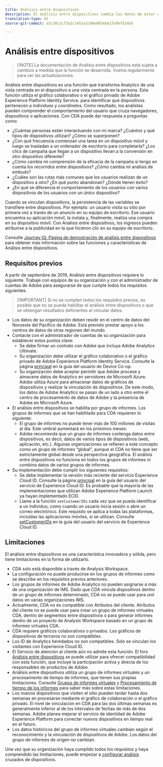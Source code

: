 ```yaml
---
title: Análisis entre dispositivos
description: El análisis entre dispositivos cambia los datos de estar centrados en el dispositivo a estar centrados en la persona, al unir los datos del dispositivo.
translation-type: ht
source-git-commit: a2c38c2cf3a2c1451e2c60e003ebe1fa9bfd145d

---
```



# Análisis entre dispositivos

> [!NOTE] La documentación de Análisis entre dispositivos está sujeta a cambios a medida que la función se desarrolla. Vuelva regularmente para ver las actualizaciones.

Análisis entre dispositivos es una función que transforma Analytics de una vista centrada en el dispositivo a una vista centrada en la persona. Esta función utiliza el gráfico colaborativo o el gráfico privado de Adobe Experience Platform Identity Service. para identificar qué dispositivos pertenecen a individuos y coordínelos. Como resultado, los analistas pueden comprender el comportamiento del usuario que cruza navegadores, dispositivos o aplicaciones. Con CDA puede dar respuesta a preguntas como:

* ¿Cuántas personas están interactuando con mi marca? ¿Cuántos y qué tipos de dispositivos utilizan? ¿Cómo se superponen?
* ¿Con qué frecuencia comienzan una tarea en un dispositivo móvil y luego se trasladan a un ordenador de escritorio para completarla? ¿Los clics de campaña que llegan a un dispositivo llevan a la conversión en otro dispositivo diferente?
* ¿Cómo cambia mi comprensión de la eficacia de la campaña si tengo en cuenta los recorridos entre dispositivos? ¿Cómo cambia mi análisis de embudo?
* ¿Cuáles son las rutas más comunes que los usuarios realizan de un dispositivo a otro? ¿En qué punto abandonan? ¿Dónde tienen éxito?
* ¿En qué se diferencia el comportamiento de los usuarios con varios dispositivos de los usuarios con un único dispositivo?

Cuando se vinculan dispositivos, la persistencia de las variables se transfiere entre dispositivos. Por ejemplo: un usuario visita su sitio por primera vez a través de un anuncio en su equipo de escritorio. Ese usuario encuentra su aplicación móvil, la instala y, finalmente, realiza una compra en su dispositivo móvil. Con Análisis entre dispositivos, los ingresos pueden atribuirse a la publicidad en la que hicieron clic en su equipo de escritorio.

Consulte [Journey IQ: Página de demostración de análisis entre dispositivos](http://adobe.ly/aacda) para obtener más información sobre las funciones y características de Análisis entre dispositivos.

## Requisitos previos

A partir de septiembre de 2019, Análisis entre dispositivos requiere lo siguiente. Trabaje con equipos de su organización y con el administrador de cuentas de Adobe para asegurarse de que cumple todos los requisitos siguientes.

> [!IMPORTANT] Si no se cumplen todos los requisitos previos, es posible que no se pueda habilitar el análisis entre dispositivos o que se obtengan resultados deficientes al vincular datos.

* Los datos de su organización deben residir en el centro de datos del Noroeste del Pacífico de Adobe. Está previsto prestar apoyo a los centros de datos de otras regiones del mundo.
* Contacte con el administrador de cuentas de su organización para establecer estos puntos clave:
   * Se debe firmar un contrato con Adobe que incluya Adobe Analytics Ultimate.
   * Su organización debe utilizar el gráfico colaborativo o el gráfico privado de Adobe Experience Platform Identity Service. Consulte la página [principal](https://docs.adobe.com/content/help/en/device-co-op/using/home.html) en la guía del usuario de Device Co-op.
   * Su organización debe aceptar permitir que Adobe procese y almacene datos de Analytics en servidores de Microsoft Azure. Adobe utiliza Azure para almacenar datos de gráficos de dispositivos y realizar la vinculación de dispositivos. De este modo, los datos de Adobe Analytics se pasan de un lado a otro entre el centro de procesamiento de datos de Adobe y la presencia de Adobe en Microsoft Azure.
* El análisis entre dispositivos se habilita por grupo de informes. Los grupos de informes que se han habilitado para CDA requieren lo siguiente:
   * El grupo de informes no puede tener más de 100 millones de visitas al día. Este umbral aumentará en los próximos meses.
   * Adobe recomienda que un grupo de informes contenga datos entre dispositivos, es decir, datos de varios tipos de dispositivos (web, aplicación, etc.). Algunas organizaciones se refieren a este concepto como un grupo de informes “global”, aunque el CDA no tiene que ser estrictamente global desde una perspectiva geográfica. El análisis entre dispositivos no funciona en todos los grupos de informes ni combina datos de varios grupos de informes.
* Su implementación debe cumplir los siguientes requisitos:
   * Se debe implementar la versión más reciente del servicio Experience Cloud ID. Consulte la página [principal](https://docs.adobe.com/content/help/es-ES/id-service/using/home.html) en la guía del usuario del servicio de Experience Cloud ID. Es probable que la mayoría de las implementaciones que utilizan Adobe Experience Platform Launch ya hayan implementado ECID.
   * Llame a la función `setCustomerIDs` cada vez que se pueda identificar a un individuo, como cuando un usuario inicia sesión o abre un correo electrónico. Este requisito se aplica a todas las plataformas, incluidas las aplicaciones móviles, si se utilizan. Consulte [setCustomerIDs](https://docs.adobe.com/content/help/es-ES/id-service/using/id-service-api/methods/setcustomerids.html) en la guía del usuario del servicio de Experience Cloud ID.

## Limitaciones

El análisis entre dispositivos es una característica innovadora y sólida, pero tiene limitaciones en la forma de utilizarlo.

* CDA solo está disponible a través de Analysis Workspace.
* La configuración no puede producirse en los grupos de informes como se describe en los requisitos previos anteriores.
* Los grupos de informes de Adobe Analytics no pueden asignarse a más de una organización de IMS. Dado que CDA vincula dispositivos dentro de un grupo de informes determinado, CDA no se puede usar para unir datos en varias organizaciones IMS.
* Actualmente, CDA no es compatible con Atributos del cliente. Atributos del cliente no se puede usar para crear un grupo de informes virtuales CDA, dentro de segmentos entre dispositivos o para generar informes dentro de un proyecto de Analysis Workspace basado en un grupo de informes virtuales CDA.
* CDA requiere gráficos colaborativos o privados. Los gráficos de dispositivos de terceros no son compatibles.
* Los ID de Analytics heredados no son compatibles. Solo se vinculan los visitantes con Experience Cloud ID.
* El Servicio de atención al cliente aún no admite esta función. El foro [Análisis entre dispositivos](https://forums.adobe.com/community/experience-cloud/analytics-cloud/analytics/cross-device-analytics/overview) se puede utilizar para ofrecer compatibilidad con esta función, que incluye la participación activa y directa de los responsables de productos de Adobe.
* Análisis entre dispositivos utiliza un grupo de informes virtuales y un procesamiento de tiempo de informes, que tienen sus propias limitaciones. Consulte [Grupos de informes virtuales](../vrs/vrs-about.md) y [Procesamiento de tiempo de los informes](../vrs/vrs-report-time-processing.md) para saber más sobre estas limitaciones.
* Los nuevos dispositivos que visiten el sitio pueden tardar hasta dos semanas en procesarse mediante el gráfico de colaboración o el gráfico privado. El nivel de vinculación en CDA para las dos últimas semanas es generalmente inferior al de los intervalos de fechas de más de dos semanas. Adobe planea mejorar el servicio de identidad de Adobe Experience Platform para conectar nuevos dispositivos en tiempo real en el futuro.
* Los datos históricos del grupo de informes virtuales cambian según el reconocimiento y la vinculación de dispositivos de Adobe. Los datos del grupo de informes de origen no cambian.

Una vez que su organización haya cumplido todos los requisitos y haya comprendido las limitaciones, puede empezar a [configurar análisis](cda-setup.md) cruzados de dispositivos.
